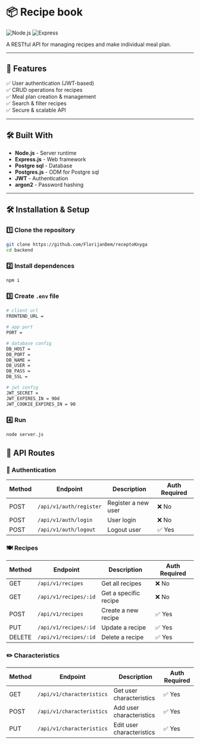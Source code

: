 # 📦 Recipe book

![Node.js](https://img.shields.io/badge/Node.js-339933?style=for-the-badge&logo=nodedotjs&logoColor=white)
![Express](https://img.shields.io/badge/Express-000000?style=for-the-badge&logo=express&logoColor=white)

A RESTful API for managing recipes and make individual meal plan.

---

## 🚀 Features

✅ User authentication (JWT-based)  
✅ CRUD operations for recipes  
✅ Meal plan creation & management  
✅ Search & filter recipes  
✅ Secure & scalable API

---

## 🛠 Built With

- **Node.js** - Server runtime
- **Express.js** - Web framework
- **Postgre sql** - Database
- **Postgres.js** - ODM for Postgre sql
- **JWT** - Authentication
- **argon2** - Password hashing

---

## 🛠️ Installation & Setup

### 1️⃣ Clone the repository

```sh
git clone https://github.com/FlorijanDem/receptoKnyga
cd backend
```

### 2️⃣ Install dependences
```sh
npm i
```
### 3️⃣ Create ```.env``` file
```sh
# client url 
FRONTEND_URL =

# app port
PORT =

# database config
DB_HOST =
DB_PORT =
DB_NAME =
DB_USER =
DB_PASS =
DB_SSL =

# jwt config
JWT_SECRET =
JWT_EXPIRES_IN = 90d
JWT_COOKIE_EXPIRES_IN = 90
```
### 4️⃣ Run
```sh
node server.js
```

## 📡 API Routes
### 🔐 Authentication

| Method | Endpoint             | Description         | Auth Required |
| ------ | -------------------- | ------------------- | ------------- |
| POST   | `/api/v1/auth/register` | Register a new user | ❌ No         |
| POST   | `/api/v1/auth/login`    | User login          | ❌ No         |
| POST   | `/api/v1/auth/logout`   | Logout user         | ✅ Yes        |

### 🍽️ Recipes

| Method | Endpoint           | Description           | Auth Required |
| ------ | ------------------ | --------------------- | ------------- |
| GET    | `/api/v1/recipes`     | Get all recipes       | ❌ No         |
| GET    | `/api/v1/recipes/:id` | Get a specific recipe | ❌ No         |
| POST   | `/api/v1/recipes`     | Create a new recipe   | ✅ Yes        |
| PUT    | `/api/v1/recipes/:id` | Update a recipe       | ✅ Yes        |
| DELETE | `/api/v1/recipes/:id` | Delete a recipe       | ✅ Yes        |

### ✏️ Characteristics

| Method | Endpoint           | Description           | Auth Required |
| ------ | ------------------ | --------------------- | ------------- |
| GET    | `/api/v1/characteristics`     | Get user characteristics        |    ✅ Yes      |
| POST    | `/api/v1/characteristics` | Add user characteristics |     ✅ Yes     |
| PUT   | `/api/v1/characteristics`     |  Edit user characteristics  | ✅ Yes        |

